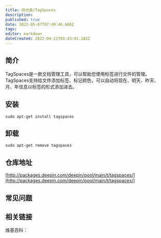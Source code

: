 ```yaml
---
title: 待分类/TagSpaces
description: 
published: true
date: 2022-05-07T07:49:46.606Z
tags: 
editor: markdown
dateCreated: 2022-04-21T03:43:01.282Z
---
```


## 简介

TagSpaces是一款文档管理工具，可以帮助您使用标签进行文件的管理。TagSpaces支持给文件添加标签、标记颜色，可以自动将现在、明天、昨天、月、年信息以标签的形式添加进去。

## 安装

`sudo apt-get install tagspaces`

## 卸载

`sudo apt-get remove tagspaces`

## 仓库地址

[http://packages.deepin.com/deepin/pool/main/t/tagspaces/](http://packages.deepin.com/deepin/pool/main/t/tagspaces/)

## 常见问题

## 相关链接

维基百科：
